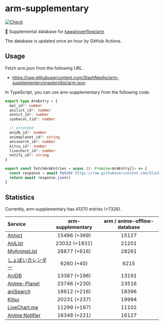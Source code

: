# arm-supplementary

[![Check](https://github.com/SlashNephy/arm-supplementary/actions/workflows/check-node.yml/badge.svg)](https://github.com/SlashNephy/arm-supplementary/actions/workflows/check-node.yml)

💊 Supplemental database for [kawaiioverflow/arm](https://github.com/kawaiioverflow/arm)

The database is updated once an hour by GitHub Actions.

## Usage

Fetch arm.json from the following URL.

- https://raw.githubusercontent.com/SlashNephy/arm-supplementary/master/dist/arm.json

In TypeScript, you can use arm-supplementary from the following code.

```TypeScript
export type ArmEntry = {
  mal_id?: number
  anilist_id?: number
  annict_id?: number
  syobocal_tid?: number

  // extended
  anidb_id?: number
  animeplanet_id?: string
  anisearch_id?: number
  kitsu_id?: number
  livechart_id?: number
  notify_id?: string
}

export const fetchArmEntries = async (): Promise<ArmEntry[]> => {
  const response = await fetch('https://raw.githubusercontent.com/SlashNephy/arm-supplementary/master/dist/arm.json')
  return await response.json()
}
```

## Statistics

Currently, arm-supplementary has 41370 entries (+7326).

| Service                                     | arm-supplementary | arm / anime-offline-database |
| :------------------------------------------ | :---------------: | :--------------------------: |
| [Annict](https://annict.com)                |   15496 (+369)    |            15127             |
| [AniList](https://anilist.co)               |   23032 (+1831)   |            21201             |
| [MyAnimeList](https://myanimelist.net)      |   28877 (+616)    |            28261             |
| [しょぼいカレンダー](https://cal.syoboi.jp) |    6260 (+45)     |             6215             |
| [AniDB](https://anidb.net)                  |   13387 (+196)    |            13191             |
| [Anime-Planet](https://anime-planet.com)    |   23746 (+230)    |            23516             |
| [aniSearch](https://anisearch.com)          |   18612 (+216)    |            18396             |
| [Kitsu](https://kitsu.io)                   |   20231 (+237)    |            19994             |
| [LiveChart.me](https://livechart.me)        |   11299 (+197)    |            11102             |
| [Anime Notifier](https://notify.moe)        |   16348 (+221)    |            16127             |
